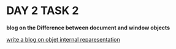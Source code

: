# DAY 2 TASK 2

**blog on the Difference between document and window objects**

[write a blog on objet internal reparesentation](https://docs.google.com/document/d/1vEz3lIIIotXYLcw2i93loHbh9OGoUL0QpdPxk-z8w2k/edit?usp=sharing)
